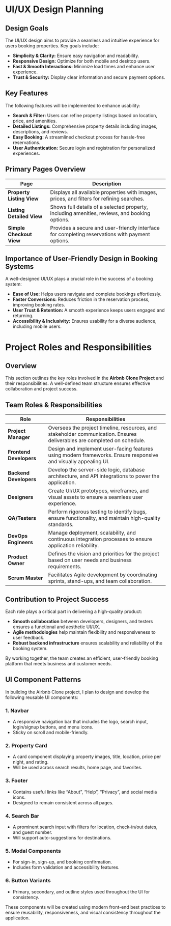 # UI/UX Design Planning

## Design Goals
The UI/UX design aims to provide a seamless and intuitive experience for users booking properties. Key goals include:
- **Simplicity & Clarity:** Ensure easy navigation and readability.
- **Responsive Design:** Optimize for both mobile and desktop users.
- **Fast & Smooth Interactions:** Minimize load times and enhance user experience.
- **Trust & Security:** Display clear information and secure payment options.

## Key Features
The following features will be implemented to enhance usability:
- **Search & Filter:** Users can refine property listings based on location, price, and amenities.
- **Detailed Listings:** Comprehensive property details including images, descriptions, and reviews.
- **Easy Booking:** A streamlined checkout process for hassle-free reservations.
- **User Authentication:** Secure login and registration for personalized experiences.

## Primary Pages Overview
| Page                     | Description |
|--------------------------|-------------|
| **Property Listing View** | Displays all available properties with images, prices, and filters for refining searches. |
| **Listing Detailed View** | Shows full details of a selected property, including amenities, reviews, and booking options. |
| **Simple Checkout View**  | Provides a secure and user-friendly interface for completing reservations with payment options. |

## Importance of User-Friendly Design in Booking Systems
A well-designed UI/UX plays a crucial role in the success of a booking system:
- **Ease of Use:** Helps users navigate and complete bookings effortlessly.
- **Faster Conversions:** Reduces friction in the reservation process, improving booking rates.
- **User Trust & Retention:** A smooth experience keeps users engaged and returning.
- **Accessibility & Inclusivity:** Ensures usability for a diverse audience, including mobile users.
# Project Roles and Responsibilities

## Overview
This section outlines the key roles involved in the **Airbnb Clone Project** and their responsibilities. A well-defined team structure ensures effective collaboration and project success.

## Team Roles & Responsibilities
| Role                     | Responsibilities |
|--------------------------|-----------------|
| **Project Manager** | Oversees the project timeline, resources, and stakeholder communication. Ensures deliverables are completed on schedule. |
| **Frontend Developers** | Design and implement user-facing features using modern frameworks. Ensure responsive and visually appealing UI. |
| **Backend Developers** | Develop the server-side logic, database architecture, and API integrations to power the application. |
| **Designers** | Create UI/UX prototypes, wireframes, and visual assets to ensure a seamless user experience. |
| **QA/Testers** | Perform rigorous testing to identify bugs, ensure functionality, and maintain high-quality standards. |
| **DevOps Engineers** | Manage deployment, scalability, and continuous integration processes to ensure application reliability. |
| **Product Owner** | Defines the vision and priorities for the project based on user needs and business requirements. |
| **Scrum Master** | Facilitates Agile development by coordinating sprints, stand-ups, and team collaboration. |

## Contribution to Project Success
Each role plays a critical part in delivering a high-quality product:
- **Smooth collaboration** between developers, designers, and testers ensures a functional and aesthetic UI/UX.
- **Agile methodologies** help maintain flexibility and responsiveness to user feedback.
- **Robust backend infrastructure** ensures scalability and reliability of the booking system.

By working together, the team creates an efficient, user-friendly booking platform that meets business and customer needs.
## UI Component Patterns

In building the Airbnb Clone project, I plan to design and develop the following reusable UI components:

### 1. Navbar
- A responsive navigation bar that includes the logo, search input, login/signup buttons, and menu icons.
- Sticky on scroll and mobile-friendly.

### 2. Property Card
- A card component displaying property images, title, location, price per night, and rating.
- Will be used across search results, home page, and favorites.

### 3. Footer
- Contains useful links like “About”, “Help”, “Privacy”, and social media icons.
- Designed to remain consistent across all pages.

### 4. Search Bar
- A prominent search input with filters for location, check-in/out dates, and guest number.
- Will support auto-suggestions for destinations.

### 5. Modal Components
- For sign-in, sign-up, and booking confirmation.
- Includes form validation and accessibility features.

### 6. Button Variants
- Primary, secondary, and outline styles used throughout the UI for consistency.

These components will be created using modern front-end best practices to ensure reusability, responsiveness, and visual consistency throughout the application.

